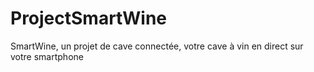 # ProjectSmartWine
SmartWine, un projet de cave connectée, votre cave à vin en direct sur votre smartphone
